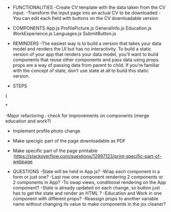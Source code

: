 - FUNCTIONALITIES
-Create CV template with the data taken from the CV input.
-Transform the input page into an actual CV to be downloaded
-You can edit each field with buttons on the CV downloadable version

-  COMPONENTS
 App.js
    ProfilePicture.js
    GeneralInfo.js
    Education.js
    WorkExperience.js
    Languages.js
    SubmitButton.js

- REMINDERS
-The easiest way is to build a version that takes your data model and renders the UI but has no interactivity. To build a static version of your app that renders your data model, you’ll want to build components that reuse other components and pass data using props. props are a way of passing data from parent to child. If you’re familiar with the concept of state, don’t use state at all to build this static version.


- STEPS
<!-- -Make static version -->
<!-- -Make header -->

{
<!-- - Plan how to handle props and state within the App
*:https://reactjs.org/docs/thinking-in-react.html
:https://reactjs.org/docs/faq-state.html#what-is-the-difference-between-state-and-props -->

<!-- - Hold state in App and the functions to modify it (setState) and pass those functions to setState as
props to each component, then use those functions and pass them to the onChange property, share the name of the input with the value -->
*<!-- : save state as nested objects for each section? > test changing name with nested objects (works) -->
<!-- : on each input? each form? each input (works) -->
<!-- : pass the state directly as props as well to have controlled components? -->


<!-- - Add the values within the state array's with submit but -->
<!-- : button submit the created form within the object array -->
<!-- : button converts current object values to string
*? tie input value to state value so it gets erased by itself? -->
<!-- : add JS validation constraints to not allow empty inputs
:check JS constraints lessons and docs
:copied the library form validation, adjust?
:use the passed 'name' variable to locate the form which required validity instead of the inputs? -->


<!-- -Implement HTML creation on button press
*:they will be new components that will show up ONLY when the arrays from
the state length are over 0 (state.array.length > 0 && component)
:they will get passed the state values as props to be able to display them
below the form fields
:include the functionality in the handleSubmit function (split both the object part and the display part in two functions)
:problem with grid, change className upon grid creation? -->

<!-- -Fix grid issues with creating new elements inbetween the default grid elements(they all grow to fit the 1fr specification) -->

<!-- -The submit button should submit your form and display the value of your input fields
(which do not need to be referenced, since all is already updated in our state) in HTML elements with its respective titles.
- Be sure to include an edit button for the HTML version for each section or for the whole CV, your preference. -->
<!-- : one component for edit mode and the other for preview mode -->
<!-- : use ternary statement to know which component should be displayed,
editMode ? then display the edit mode -->
<!-- :previewMode needs to get the state passed as props -->

<!-- :. create GeneralInfoView for the preview mode -->
<!-- :. pass in the selected profile picture -->
<!-- :. create element which will ask if you want to proceed with the CV preview even though not all fields have content
    :set up an absolute div with display none on App  -->
<!-- :. create element pop-up to alert of required fields to be filled -->
<!-- :. implement handleSubmitPreview which will- -->
<!-- :check how many education/work/languages fields are empty to -->
<!-- see if swapping to preview mode makes sense, ask the user, if it says yes, change the value to false -->
<!-- :check if the three main inputs are filled, if not, trigger constraints validations and return from the function -->
<!-- {: style preview mode a little bit} -->
<!-- : every element will have a button that will appear on hover to bring you back to edit mode -->
<!-- :edit button also appears in edit mode
        :isEditMode not being passed as a prop? -->
<!-- :work experience inputs not getting erased when button is clicked?
    :state is getting updated
    :input value property was spelled wrong xd -->
<!-- :implement delete button -->
<!-- :.at the header of preview mode, 3 buttons will be needed: another button to go back to editing, download as pdf, print -->
<!-- : change *isEditorMode* whenever the edit button is clicked or if any edit button is clicked on the preview mode(just goes back to editor mode,
no fancy editing mode on preview mode)  -->


<!-- - Remove button per field element     -->

<!-- - The edit button should add back (display) the input fields, with the previously displayed information as values. In those input fields, you should be able to edit and resubmit the content(use the already created inputs and lay down the values from current state) -->

<!-- - Find a way to insert the newly edited property to the previous index(splice?) -->

<!-- -Languages inputs get state of proficiency -->

-Major refactoring
    <!-- : pending handleFieldEdit to avoid if statement -->
    : check for improvements on components (merge education and work?)

- Implement profile photo change

- Make specigic part of the page downloadable as PDF

- Make specific part of the page printable
    :https://stackoverflow.com/questions/12997123/print-specific-part-of-webpage

- QUESTIONS
-State will be held in App.js?
-Wrap each component in a form or just one?
-Last row one component rendering 2 components or 2 components in App?
-To swap views, conditional rendering on the App component?
-State is already updated on each change, so button just has to get the state and render an HTML ?
-Education and Work in one component with different props?
-Reassign props to another variable name without changing its value to make
components in the jsx cleaner?
